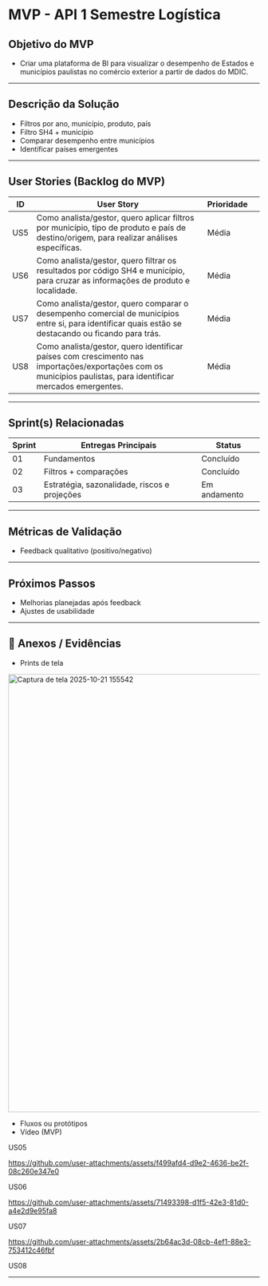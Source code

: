 #   MVP - API 1 Semestre Logística
##   Objetivo do MVP 
- Criar uma plataforma de BI para visualizar o desempenho de Estados e municípios paulistas no comércio exterior a partir de dados do MDIC.

---

##   Descrição da Solução
- Filtros por ano, município, produto, país
- Filtro SH4 + município
- Comparar desempenho entre municípios 
- Identificar países emergentes  
 
---

##   User Stories (Backlog do MVP)
| ID  | User Story                                                                 | Prioridade | |
|-----|-----------------------------------------------------------------------------|------------|------------|
| US5 | Como analista/gestor, quero aplicar filtros por município, tipo de produto e país de destino/origem, para realizar análises específicas.         | Média      | |
| US6 | Como analista/gestor, quero filtrar os resultados por código SH4 e município, para cruzar as informações de produto e localidade.         | Média      | |
| US7 | Como analista/gestor, quero comparar o desempenho comercial de municípios entre si, para identificar quais estão se destacando ou ficando para trás.         | Média      | |
| US8 | Como analista/gestor, quero identificar países com crescimento nas importações/exportações com os municípios paulistas, para identificar mercados emergentes.         | Média      | |

---

##   Sprint(s) Relacionadas
| Sprint | Entregas Principais                          | Status       |
|--------|----------------------------------------------|--------------|
| 01     | Fundamentos                                  | Concluído    |
| 02     | Filtros + comparações                        | Concluído |
| 03     | Estratégia, sazonalidade, riscos e projeções | Em andamento |

---

##   Métricas de Validação
- Feedback qualitativo (positivo/negativo)  

---

##   Próximos Passos
- Melhorias planejadas após feedback
- Ajustes de usabilidade
  
---

## 📂 Anexos / Evidências
- Prints de tela

<img width="1910" height="878" alt="Captura de tela 2025-10-21 155542" src="https://github.com/user-attachments/assets/c99f76c0-d15e-4b02-aab2-8d57508cf7bb" />

  
- Fluxos ou protótipos  
- Vídeo (MVP)  

US05

https://github.com/user-attachments/assets/f499afd4-d9e2-4636-be2f-08c260e347e0

US06

https://github.com/user-attachments/assets/71493398-d1f5-42e3-81d0-a4e2d9e95fa8

US07

https://github.com/user-attachments/assets/2b64ac3d-08cb-4ef1-88e3-753412c46fbf

US08

---
